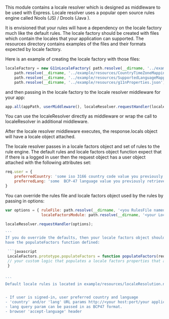 This module contains a locale resolver which is designed as middleware to be used with Express.  Locale resolver uses
a popular open source rules engine called Nools (JS) / Drools (Java ).

It is envisioned that your rules will have a dependency on the locale factory much like the default rules.
The locale factory should be created with files which contain the locales that your application can supported.
The resources directory contains examples of the files and their formats expected by locale factory.

Here is an example of creating the locale factory with those files:
```javascript
localeFactory = new G11nLocaleFactory( path.resolve(__dirname, '../example/resources/BCP47LocaleMapping.json'),
    path.resolve(__dirname, '../example/resources/CountryTimeZoneMapping.json'),
    path.resolve(__dirname, '../example/resources/SupportedLanguageMapping.json'),
    path.resolve(__dirname, '../example/resources/g11nProperties.json') );


```
and then passing in the locale factory to the locale resolver middleware for your app:

```javascript
app.all(appPath, userMiddleware(), localeResolver.requestHandler(localeFactory), renderMiddlewareHandler() );

```
You can use the localeResolver directly as middleware or wrap the call to localeResolver in additional middleware.

After the locale resolver middleware executes,  the response.locals object will have a locale object attached.


The locale resolver passes in a locale factors object and set of rules to the rule engine.  The default rules and
locale factors object function expect that if there is a logged in user then the request object has a user object
attached with the following attributes set:

```javascript
req.user = {
    preferredCountry: 'some iso 3166 country code value you previously retrieved',
    preferredLang: 'some  BCP-47 language value you previously retrieved'
}

```
You can override the rules file and locale factors object used by the rules by passing in options:

````javascript
var options = { ruleFile: path.resolve(__dirname, '<you RulesFile named whatever you like>.nools'),
                localeFactorsModule: path.resolve(__dirname, '<your LocaleFactors file named LocaleFactors>') };

localeResolver.requestHandler(options);

```
If you do override the defaults, then your locale factors object should be exported/named 'LocaleFactors' and you must
have the populateFactors function defined:

 ```javascript
 LocaleFactors.prototype.populateFactors = function populateFactors(req) {
 // your custom logic that populates a locale factors properties that are used by your custom rules
 }


```
Default locale rules is located in example/resources/localeResolution.nools and uses the following properties:


- If user is signed-in, user preferred country and language
- 'country' and/or 'lang' URL params http://<your host:port/your applicaton>?country=DE&lang=de_DE
- lang query param can be passed in as BCP47 format.
- browser 'accept-language' header



